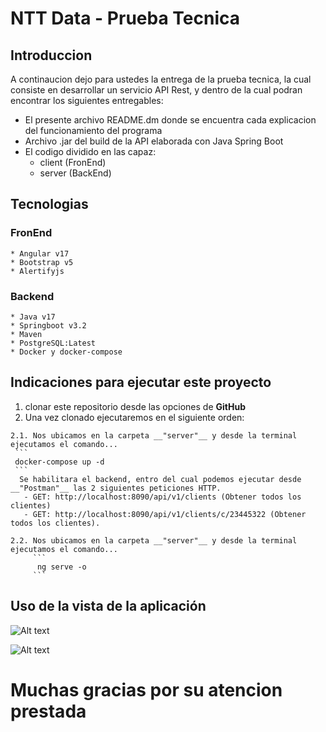 # NTT Data - Prueba Tecnica
## __Introduccion__
A continaucion dejo para ustedes la entrega de la prueba tecnica, la cual consiste en desarrollar un servicio API Rest, y dentro de la cual podran encontrar los siguientes entregables:
  * El presente archivo README.dm donde se encuentra cada explicacion del funcionamiento del programa
  * Archivo .jar del build de la API elaborada con Java Spring Boot
  * El codigo dividido en las capaz:
    * client (FronEnd)
    * server (BackEnd)
   
## Tecnologias
  ### FronEnd
    * Angular v17
    * Bootstrap v5
    * Alertifyjs

  ### Backend
    * Java v17
    * Springboot v3.2
    * Maven
    * PostgreSQL:Latest
    * Docker y docker-compose
    
## __Indicaciones para ejecutar este proyecto__
  1. clonar este repositorio desde las opciones de __GitHub__
  2. Una vez clonado ejecutaremos en el siguiente orden:

    2.1. Nos ubicamos en la carpeta __"server"__ y desde la terminal ejecutamos el comando...
     ```
     docker-compose up -d
     ```
      Se habilitara el backend, entro del cual podemos ejecutar desde __"Postman"__ las 2 siguientes peticiones HTTP.
       - GET: http://localhost:8090/api/v1/clients (Obtener todos los clientes)
       - GET: http://localhost:8090/api/v1/clients/c/23445322 (Obtener todos los clientes).
     
    2.2. Nos ubicamos en la carpeta __"server"__ y desde la terminal  ejecutamos el comando...
         ```
          ng serve -o
         ```
 ## __Uso de la vista de la aplicación__

![Alt text](https://res.cloudinary.com/duzyd4ju7/image/upload/v1718975219/Screenshot_2024-06-21_075542_xeahn6.png "Home Page")

![Alt text](https://res.cloudinary.com/duzyd4ju7/image/upload/v1718975219/Screenshot_2024-06-21_080547_sikhn0.png "Client Page")


# Muchas gracias por su atencion prestada




